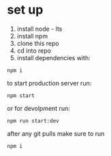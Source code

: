 # set up

1. install node - lts
2. install npm
3. clone this repo
4. cd into repo
5. install dependencies with:

```
npm i
```

to start production server run: 
``` 
npm start
```
or for devolpment run:
```
npm run start:dev
```

after any git pulls make sure to run 
```
npm i
```
